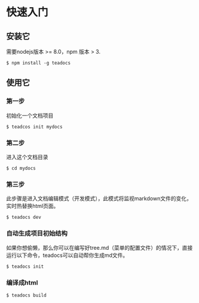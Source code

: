 # 快速入门

## 安装它

需要nodejs版本 >= 8.0，npm 版本 > 3.
```
$ npm install -g teadocs
```

## 使用它

### 第一步

初始化一个文档项目

```
$ teadcos init mydocs
```

### 第二步

进入这个文档目录

```
$ cd mydocs
```

### 第三步

此步骤是进入文档编辑模式（开发模式），此模式将监视markdown文件的变化，实时热替换html页面。

```
$ teadocs dev
```

### 自动生成项目初始结构

如果你想偷懒，那么你可以在编写好tree.md（菜单的配置文件）的情况下，直接运行以下命令，teadocs可以自动帮你生成md文件。

```
$ teadocs init
```

### 编译成html

```
$ teadocs build
```
